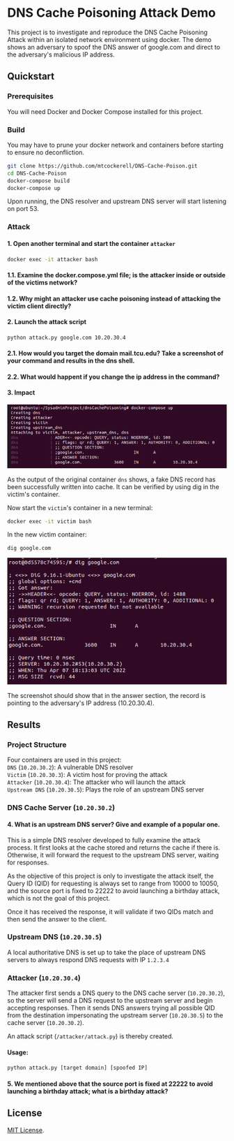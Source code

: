 DNS Cache Poisoning Attack Demo
===============================

This project is to investigate and reproduce the DNS Cache Poisoning Attack within an isolated network environment using docker. The demo shows an adversary to spoof the DNS answer of google.com and direct to the adversary's malicious IP address.

## Quickstart

### Prerequisites

You will need Docker and Docker Compose installed for this project.

### Build

You may have to prune your docker network and containers before starting to ensure no deconfliction. 

```bash
git clone https://github.com/mtcockerell/DNS-Cache-Poison.git
cd DNS-Cache-Poison
docker-compose build
docker-compose up
```
Upon running, the DNS resolver and upstream DNS server will start listening on port 53.

### Attack
#### 1. Open another terminal and start the container `attacker`

```bash
docker exec -it attacker bash
```
#### 1.1. Examine the docker.compose.yml file; is the attacker inside or outside of the victims network?
#### 1.2. Why might an attacker use cache poisoning instead of attacking the victim client directly? 
#### 2. Launch the attack script

```bash
python attack.py google.com 10.20.30.4
```
#### 2.1. How would you target the domain mail.tcu.edu? Take a screenshot of your command and results in the dns shell.
#### 2.2. What would happent if you change the ip address in the command? 
#### 3. Impact

![](/screenshots/1.png)

As the output of the original container `dns` shows, a fake DNS record has been successfully written into cache. It can be verified by using dig in the victim's container.

Now start the `victim`'s container in a new terminal:

```bash
docker exec -it victim bash
```

In the new victim container:

```bash
dig google.com
```

![](/screenshots/2.png)

The screenshot should show that in the answer section, the record is pointing to the adversary's IP address (10.20.30.4).

## Results

### Project Structure

Four containers are used in this project:\
`DNS` (`10.20.30.2`): A vulnerable DNS resolver\
`Victim` (`10.20.30.3`): A victim host for proving the attack\
`Attacker` (`10.20.30.4`): The attacker who will launch the attack\
`Upstream DNS` (`10.20.30.5`): Plays the role of an upstream DNS server

### DNS Cache Server (`10.20.30.2`)
#### 4. What is an upstream DNS server? Give and example of a popular one.
This is a simple DNS resolver developed to fully examine the attack process. It first looks at the cache stored and returns the cache if there is. Otherwise, it will forward the request to the upstream DNS server, waiting for responses.

As the objective of this project is only to investigate the attack itself, the Query ID (QID) for requesting is always set to range from 10000 to 10050, and the source port is fixed to 22222 to avoid launching a birthday attack, which is not the goal of this project.

Once it has received the response, it will validate if two QIDs match and then send the answer to the client.

### Upstream DNS (`10.20.30.5`)

A local authoritative DNS is set up to take the place of upstream DNS servers to always respond DNS requests with IP `1.2.3.4`

### Attacker (`10.20.30.4`)

The attacker first sends a DNS query to the DNS cache server (`10.20.30.2`), so the server will send a DNS request to the upstream server and begin accepting responses. Then it sends DNS answers trying all possible QID from the destination impersonating the upstream server (`10.20.30.5`) to the cache server (`10.20.30.2`).

An attack script (`/attacker/attack.py`) is thereby created.

#### Usage:
```bash
python attack.py [target domain] [spoofed IP]
```
#### 5. We mentioned above that the source port is fixed at 22222 to avoid launching a birthday attack; what is a birthday attack?
## License

 [MIT License](LICENSE). 
